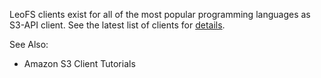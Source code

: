 LeoFS clients exist for all of the most popular programming languages as S3-API client. See the latest list of clients for [details](http://leo-project.net/leofs/docs/s3_client.html).

See Also:
* Amazon S3 Client Tutorials
